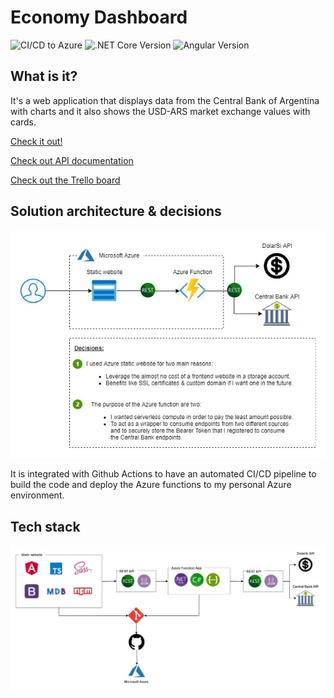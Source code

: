 # Economy Dashboard
![CI/CD to Azure](https://github.com/TomasRS/economy-dashboard/workflows/CI/CD%20to%20Azure/badge.svg)
![.NET Core Version](https://img.shields.io/badge/.NET%20Core-3.1-blue)
![Angular Version](https://img.shields.io/badge/Angular-9.1.9-red)

## What is it?
It's a web application that displays data from the Central Bank of Argentina with charts and it also shows the USD-ARS market exchange values with cards.

[Check it out!](https://dashboard.tomasrs.dev)

[Check out API documentation](https://api.dashboard.tomasrs.dev/swagger)

[Check out the Trello board](https://trello.com/b/oS1XoqTg/economy-dashboard-app-mvp-1)


## Solution architecture & decisions
![Architecture Diagram](/architecture-tecnology-diagrams/architecture_diagram.jpg?raw=true "Architecture Diagram")

It is integrated with Github Actions to have an automated CI/CD pipeline to build the code and deploy the Azure functions to my personal Azure environment.

## Tech stack
![Architecture Diagram](/architecture-tecnology-diagrams/stack.jpg?raw=true "Stack")
